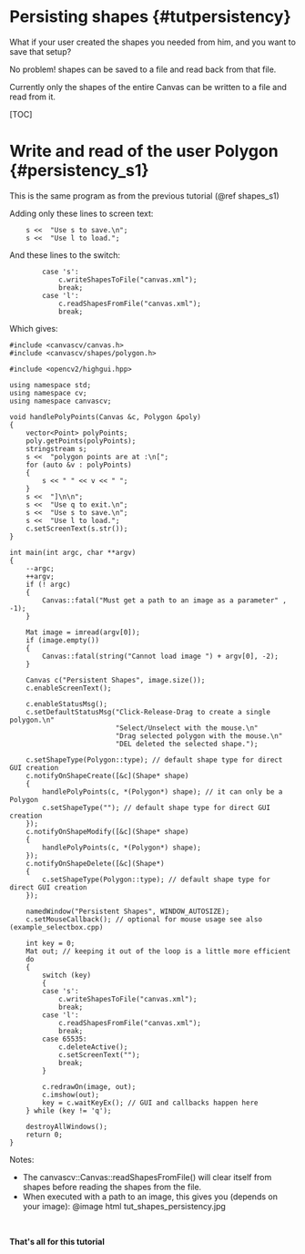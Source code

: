 Persisting shapes {#tutpersistency}
=================

What if your user created the shapes you needed from him, and you want
to save that setup?

No problem! shapes can be saved to a file and read back from that file.

Currently only the shapes of the entire Canvas can be written to a file and read
from it.

[TOC]

# Write and read of the user Polygon {#persistency_s1}

This is the same program as from the previous tutorial (@ref shapes_s1)

Adding only these lines to screen text:

~~~~~~~{.cpp}
    s <<  "Use s to save.\n";
    s <<  "Use l to load.";
~~~~~~~

And these lines to the switch:

~~~~~~~{.cpp}
        case 's':
            c.writeShapesToFile("canvas.xml");
            break;
        case 'l':
            c.readShapesFromFile("canvas.xml");
            break;
~~~~~~~

Which gives:

~~~~~~~{.cpp}
#include <canvascv/canvas.h>
#include <canvascv/shapes/polygon.h>

#include <opencv2/highgui.hpp>

using namespace std;
using namespace cv;
using namespace canvascv;

void handlePolyPoints(Canvas &c, Polygon &poly)
{
    vector<Point> polyPoints;
    poly.getPoints(polyPoints);
    stringstream s;
    s <<  "polygon points are at :\n[";
    for (auto &v : polyPoints)
    {
        s << " " << v << " ";
    }
    s <<  "]\n\n";
    s <<  "Use q to exit.\n";
    s <<  "Use s to save.\n";
    s <<  "Use l to load.";
    c.setScreenText(s.str());
}

int main(int argc, char **argv)
{
    --argc;
    ++argv;
    if (! argc)
    {
        Canvas::fatal("Must get a path to an image as a parameter" , -1);
    }

    Mat image = imread(argv[0]);
    if (image.empty())
    {
        Canvas::fatal(string("Cannot load image ") + argv[0], -2);
    }

    Canvas c("Persistent Shapes", image.size());
    c.enableScreenText();

    c.enableStatusMsg();
    c.setDefaultStatusMsg("Click-Release-Drag to create a single polygon.\n"
                          "Select/Unselect with the mouse.\n"
                          "Drag selected polygon with the mouse.\n"
                          "DEL deleted the selected shape.");

    c.setShapeType(Polygon::type); // default shape type for direct GUI creation
    c.notifyOnShapeCreate([&c](Shape* shape)
    {
        handlePolyPoints(c, *(Polygon*) shape); // it can only be a Polygon
        c.setShapeType(""); // default shape type for direct GUI creation
    });
    c.notifyOnShapeModify([&c](Shape* shape)
    {
        handlePolyPoints(c, *(Polygon*) shape);
    });
    c.notifyOnShapeDelete([&c](Shape*)
    {
        c.setShapeType(Polygon::type); // default shape type for direct GUI creation
    });

    namedWindow("Persistent Shapes", WINDOW_AUTOSIZE);
    c.setMouseCallback(); // optional for mouse usage see also (example_selectbox.cpp)

    int key = 0;
    Mat out; // keeping it out of the loop is a little more efficient
    do
    {
        switch (key)
        {
        case 's':
            c.writeShapesToFile("canvas.xml");
            break;
        case 'l':
            c.readShapesFromFile("canvas.xml");
            break;
        case 65535:
            c.deleteActive();
            c.setScreenText("");
            break;
        }

        c.redrawOn(image, out);
        c.imshow(out);
        key = c.waitKeyEx(); // GUI and callbacks happen here
    } while (key != 'q');

    destroyAllWindows();
    return 0;
}
~~~~~~~
Notes:
* The canvascv::Canvas::readShapesFromFile() will clear itself from
shapes before reading the shapes from the file.
* When executed with a path to an image, this gives you (depends on your image):
@image html tut_shapes_persistency.jpg
<BR>

**That's all for this tutorial**
